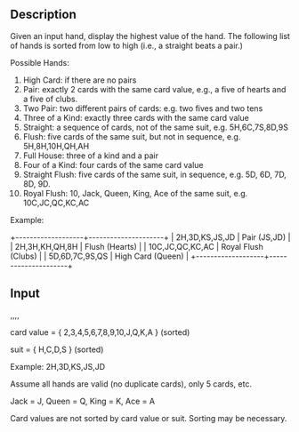 ## Description

Given an input hand, display the highest value of the hand. The
following list of hands is sorted from low to high (i.e., a straight
beats a pair.)

Possible Hands:

1.  High Card: if there are no pairs
2.  Pair: exactly 2 cards with the same card value, e.g., a five of
    hearts and a five of clubs.
3.  Two Pair: two different pairs of cards: e.g. two fives and two tens
4.  Three of a Kind: exactly three cards with the same card value
5.  Straight: a sequence of cards, not of the same suit, e.g.
    5H,6C,7S,8D,9S
6.  Flush: five cards of the same suit, but not in sequence, e.g.
    5H,8H,10H,QH,AH
7.  Full House: three of a kind and a pair
8.  Four of a Kind: four cards of the same card value
9.  Straight Flush: five cards of the same suit, in sequence, e.g. 5D,
    6D, 7D, 8D, 9D.
10. Royal Flush: 10, Jack, Queen, King, Ace of the same suit, e.g.
    10C,JC,QC,KC,AC

Example:

+-------------------+---------------------+
|  2H,3D,KS,JS,JD   | Pair (JS,JD)        |
|  2H,3H,KH,QH,8H   | Flush (Hearts)      |
|  10C,JC,QC,KC,AC  | Royal Flush (Clubs) |
|  5D,6D,7C,9S,QS   | High Card (Queen)   |
+-------------------+---------------------+

## Input

<card value><suit>,<card value><suit>,<card value><suit>,<card value><suit>,<card value><suit>

card value = { 2,3,4,5,6,7,8,9,10,J,Q,K,A } (sorted)

suit = { H,C,D,S } (sorted)

Example: 2H,3D,KS,JS,JD

Assume all hands are valid (no duplicate cards), only 5 cards, etc.

Jack = J, Queen = Q, King = K, Ace = A

Card values are not sorted by card value or suit. Sorting may be
necessary.
